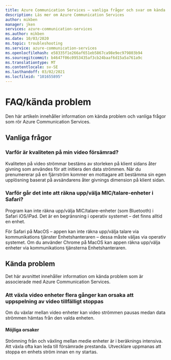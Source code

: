 ```yaml
---
title: Azure Communication Services – vanliga frågor och svar om kända problem
description: Läs mer om Azure Communication Services
author: mikben
manager: jken
services: azure-communication-services
ms.author: mikben
ms.date: 10/03/2020
ms.topic: troubleshooting
ms.service: azure-communication-services
ms.openlocfilehash: e58335f1e266af651eb5867ca98e9ec979803b94
ms.sourcegitcommit: b4647f06c0953435af3cb24baaf6d15a5a761a9c
ms.translationtype: MT
ms.contentlocale: sv-SE
ms.lasthandoff: 03/02/2021
ms.locfileid: "101655895"
---
```

# <a name="faq--known-issues"></a>FAQ/kända problem
Den här artikeln innehåller information om kända problem och vanliga frågor som rör Azure Communication Services.

## <a name="faq"></a>Vanliga frågor

### <a name="why-is-the-quality-of-my-video-degraded"></a>Varför är kvaliteten på min video försämrad?

Kvaliteten på video strömmar bestäms av storleken på klient sidans åter givning som användes för att initiera den data strömmen. När du prenumererar på en fjärrström kommer en mottagare att bestämma sin egen upplösning baserat på avsändarens åter givnings dimension på klient sidan.

### <a name="why-is-it-not-possible-to-enumerateselect-micspeaker-devices-on-safari"></a>Varför går det inte att räkna upp/välja MIC/talare-enheter i Safari?

Program kan inte räkna upp/välja MIC/talare-enheter (som Bluetooth) i Safari iOS/iPad. Det är en begränsning i operativ systemet – det finns alltid en enhet.

För Safari på MacOS – appen kan inte räkna upp/välja talare via kommunikations tjänster Enhetshanteraren – dessa måste väljas via operativ systemet. Om du använder Chrome på MacOS kan appen räkna upp/välja enheter via kommunikations tjänsterna Enhetshanteraren.

## <a name="known-issues"></a>Kända problem

Det här avsnittet innehåller information om kända problem som är associerade med Azure Communication Services.

### <a name="repeatedly-switching-video-devices-may-cause-video-streaming-to-temporarily-stop"></a>Att växla video enheter flera gånger kan orsaka att uppspelning av video tillfälligt stoppas

Om du växlar mellan video enheter kan video strömmen pausas medan data strömmen hämtas från den valda enheten.

#### <a name="possible-causes"></a>Möjliga orsaker
Strömning från och växling mellan medie enheter är i beräknings intensiva. Att växla ofta kan leda till försämrade prestanda. Utvecklare uppmanas att stoppa en enhets ström innan en ny startas.
